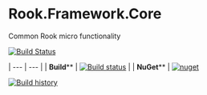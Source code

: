 # Rook.Framework.Core
Common Rook micro functionality

[![Build Status](https://travis-ci.org/rookframework/Rook.Framework.Core.svg?branch=master)](https://travis-ci.org/rookframework/Rook.Framework.Core)

| --- | --- |
| **Build**** | [![Build status](https://travis-ci.org/rookframework/Rook.Framework.Core.svg?branch=master)](https://travis-ci.org/rookframework/Rook.Framework.Core) |
| **NuGet**** | [![nuget](https://img.shields.io/nuget/v/TW.Resfit.Core.svg)](https://www.nuget.org/packages/Rook.Framework.Core/)
  
[![Build history](https://travis-ci.org/rookframework/Rook.Framework.Core.svg?branch=master)](https://travis-ci.org/rookframework/Rook.Framework.Core)


